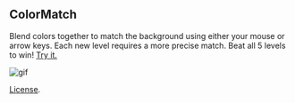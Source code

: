 ColorMatch
----------
Blend colors together to match the background using either your mouse or arrow keys. 
Each new level requires a more precise match. Beat all 5 levels to win! [Try it.](http://codepen.io/amnavor/full/qRrNqZ/) 

![gif](https://cloud.githubusercontent.com/assets/12720744/22272890/f10af286-e251-11e6-9a9b-df5e61dd108c.gif)

[License](http://codepen.io/amnavor/pen/ygVyRK/license).

